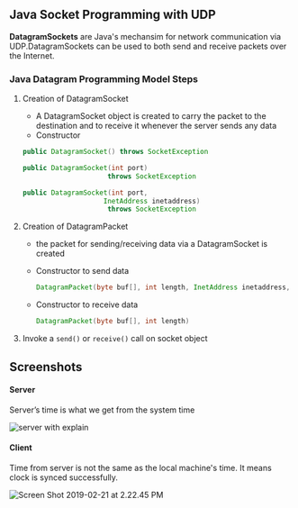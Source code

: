 ## Java Socket Programming with UDP

**DatagramSockets** are Java's mechansim for network communication via UDP.DatagramSockets can be used to both send and receive packets over the Internet.

### Java Datagram Programming Model Steps

1. Creation of DatagramSocket

   *  A DatagramSocket object is created to carry the packet to the destination and to receive it whenever the server sends any data
   * Constructor
   ```java
   public DatagramSocket() throws SocketException

   public DatagramSocket(int port) 
                        throws SocketException
   
   public DatagramSocket(int port,
                       InetAddress inetaddress)
                        throws SocketException
   ```

2. Creation of DatagramPacket

   * the packet for sending/receiving data via a DatagramSocket is created

   * Constructor to send data

     ```java
     DatagramPacket(byte buf[], int length, InetAddress inetaddress, int port)
     ```

   * Constructor to receive data

     ```java
     DatagramPacket(byte buf[], int length)
     ```

3. Invoke a `send()` or `receive()` call on socket object



## Screenshots

#### Server

Server’s time is what we get from the system time

![server with explain](https://ws2.sinaimg.cn/large/006tKfTcly1g0ewbtbnuhj31c00u0nbt.jpg)

#### Client

Time from server is not the same as the local machine's time. It means clock is synced successfully.

![Screen Shot 2019-02-21 at 2.22.45 PM](https://ws1.sinaimg.cn/large/006tKfTcly1g0ew5rctjgj31c00u0wsj.jpg)